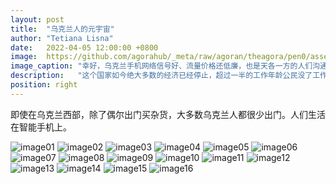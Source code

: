 ```yaml
---
layout: post
title:  "乌克兰人的元宇宙"
author: "Tetiana Lisna"
date:   2022-04-05 12:00:00 +0800
image:  https://github.com/agorahub/_meta/raw/agoran/theagora/pen0/assets/images/a1/0x10_a1_r-20220405.jpg
image_caption: "幸好，乌克兰手机网络信号好、流量价格还低廉，也是天各一方的人们沟通的唯一渠道。"
description:   "这个国家如今绝大多数的经济已经停止，超过一半的工作年龄公民没了工作——有人有预付工资，有人“无薪休假”，有人的公司早就完全没有现金。被战火和空袭困在室内的乌克兰人，如若生活在一个“元宇宙”中。在那里，诈骗与假消息也在利用人们的脆弱与悲痛。"
position: right
---
```


即使在乌克兰西部，除了偶尔出门买杂货，大多数乌克兰人都很少出门。人们生活在智能手机上。

<!--more-->

![image01](https://github.com/agorahub/_meta/raw/agoran/theagora/pen0/assets/images/a1/0x10_a1_r-20220405-01.jpg)
![image02](https://github.com/agorahub/_meta/raw/agoran/theagora/pen0/assets/images/a1/0x10_a1_r-20220405-02.jpg)
![image03](https://github.com/agorahub/_meta/raw/agoran/theagora/pen0/assets/images/a1/0x10_a1_r-20220405-03.jpg)
![image04](https://github.com/agorahub/_meta/raw/agoran/theagora/pen0/assets/images/a1/0x10_a1_r-20220405-04.jpg)
![image05](https://github.com/agorahub/_meta/raw/agoran/theagora/pen0/assets/images/a1/0x10_a1_r-20220405-05.jpg)
![image06](https://github.com/agorahub/_meta/raw/agoran/theagora/pen0/assets/images/a1/0x10_a1_r-20220405-06.jpg)
![image07](https://github.com/agorahub/_meta/raw/agoran/theagora/pen0/assets/images/a1/0x10_a1_r-20220405-07.jpg)
![image08](https://github.com/agorahub/_meta/raw/agoran/theagora/pen0/assets/images/a1/0x10_a1_r-20220405-08.jpg)
![image09](https://github.com/agorahub/_meta/raw/agoran/theagora/pen0/assets/images/a1/0x10_a1_r-20220405-09.jpg)
![image10](https://github.com/agorahub/_meta/raw/agoran/theagora/pen0/assets/images/a1/0x10_a1_r-20220405-10.jpg)
![image11](https://github.com/agorahub/_meta/raw/agoran/theagora/pen0/assets/images/a1/0x10_a1_r-20220405-11.jpg)
![image12](https://github.com/agorahub/_meta/raw/agoran/theagora/pen0/assets/images/a1/0x10_a1_r-20220405-12.jpg)
![image13](https://github.com/agorahub/_meta/raw/agoran/theagora/pen0/assets/images/a1/0x10_a1_r-20220405-13.jpg)
![image14](https://github.com/agorahub/_meta/raw/agoran/theagora/pen0/assets/images/a1/0x10_a1_r-20220405-14.jpg)
![image15](https://github.com/agorahub/_meta/raw/agoran/theagora/pen0/assets/images/a1/0x10_a1_r-20220405-15.jpg)
![image16](https://github.com/agorahub/_meta/raw/agoran/theagora/pen0/assets/images/a1/0x10_a1_r-20220405-16.jpg)
